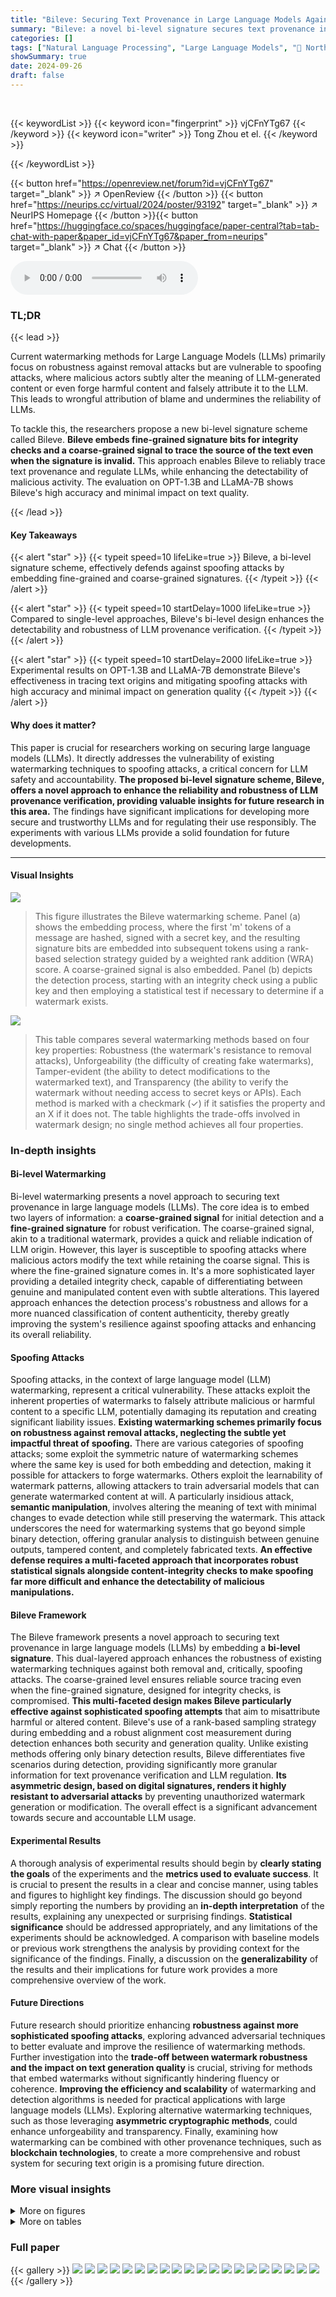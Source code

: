 ```yaml
---
title: "Bileve: Securing Text Provenance in Large Language Models Against Spoofing with Bi-level Signature"
summary: "Bileve: a novel bi-level signature secures text provenance in LLMs against spoofing, enhancing detectability and reliability via fine-grained integrity checks and coarse-grained source tracing."
categories: []
tags: ["Natural Language Processing", "Large Language Models", "🏢 Northeastern University",]
showSummary: true
date: 2024-09-26
draft: false
---
```


<br>

{{< keywordList >}}
{{< keyword icon="fingerprint" >}} vjCFnYTg67 {{< /keyword >}}
{{< keyword icon="writer" >}} Tong Zhou et el. {{< /keyword >}}
 
{{< /keywordList >}}

{{< button href="https://openreview.net/forum?id=vjCFnYTg67" target="_blank" >}}
↗ OpenReview
{{< /button >}}
{{< button href="https://neurips.cc/virtual/2024/poster/93192" target="_blank" >}}
↗ NeurIPS Homepage
{{< /button >}}{{< button href="https://huggingface.co/spaces/huggingface/paper-central?tab=tab-chat-with-paper&paper_id=vjCFnYTg67&paper_from=neurips" target="_blank" >}}
↗ Chat
{{< /button >}}



<audio controls>
    <source src="https://ai-paper-reviewer.com/vjCFnYTg67/podcast.wav" type="audio/wav">
    Your browser does not support the audio element.
</audio>


### TL;DR


{{< lead >}}

Current watermarking methods for Large Language Models (LLMs) primarily focus on robustness against removal attacks but are vulnerable to spoofing attacks, where malicious actors subtly alter the meaning of LLM-generated content or even forge harmful content and falsely attribute it to the LLM.  This leads to wrongful attribution of blame and undermines the reliability of LLMs. 

To tackle this, the researchers propose a new bi-level signature scheme called Bileve. **Bileve embeds fine-grained signature bits for integrity checks and a coarse-grained signal to trace the source of the text even when the signature is invalid.** This approach enables Bileve to reliably trace text provenance and regulate LLMs, while enhancing the detectability of malicious activity.  The evaluation on OPT-1.3B and LLaMA-7B shows Bileve's high accuracy and minimal impact on text quality.

{{< /lead >}}


#### Key Takeaways

{{< alert "star" >}}
{{< typeit speed=10 lifeLike=true >}} Bileve, a bi-level signature scheme, effectively defends against spoofing attacks by embedding fine-grained and coarse-grained signatures. {{< /typeit >}}
{{< /alert >}}

{{< alert "star" >}}
{{< typeit speed=10 startDelay=1000 lifeLike=true >}} Compared to single-level approaches, Bileve's bi-level design enhances the detectability and robustness of LLM provenance verification. {{< /typeit >}}
{{< /alert >}}

{{< alert "star" >}}
{{< typeit speed=10 startDelay=2000 lifeLike=true >}} Experimental results on OPT-1.3B and LLaMA-7B demonstrate Bileve's effectiveness in tracing text origins and mitigating spoofing attacks with high accuracy and minimal impact on generation quality {{< /typeit >}}
{{< /alert >}}

#### Why does it matter?
This paper is crucial for researchers working on securing large language models (LLMs). It directly addresses the vulnerability of existing watermarking techniques to spoofing attacks, a critical concern for LLM safety and accountability. **The proposed bi-level signature scheme, Bileve, offers a novel approach to enhance the reliability and robustness of LLM provenance verification, providing valuable insights for future research in this area.**  The findings have significant implications for developing more secure and trustworthy LLMs and for regulating their use responsibly. The experiments with various LLMs provide a solid foundation for future developments.

------
#### Visual Insights



![](https://ai-paper-reviewer.com/vjCFnYTg67/figures_4_1.jpg)

> This figure illustrates the Bileve watermarking scheme.  Panel (a) shows the embedding process, where the first 'm' tokens of a message are hashed, signed with a secret key, and the resulting signature bits are embedded into subsequent tokens using a rank-based selection strategy guided by a weighted rank addition (WRA) score. A coarse-grained signal is also embedded. Panel (b) depicts the detection process, starting with an integrity check using a public key and then employing a statistical test if necessary to determine if a watermark exists.





![](https://ai-paper-reviewer.com/vjCFnYTg67/tables_1_1.jpg)

> This table compares several watermarking methods based on four key properties: Robustness (the watermark's resistance to removal attacks), Unforgeability (the difficulty of creating fake watermarks), Tamper-evident (the ability to detect modifications to the watermarked text), and Transparency (the ability to verify the watermark without needing access to secret keys or APIs).  Each method is marked with a checkmark (✓) if it satisfies the property and an X if it does not.  The table highlights the trade-offs involved in watermark design; no single method achieves all four properties.





### In-depth insights


#### Bi-level Watermarking
Bi-level watermarking presents a novel approach to securing text provenance in large language models (LLMs).  The core idea is to embed two layers of information: a **coarse-grained signal** for initial detection and a **fine-grained signature** for robust verification. The coarse-grained signal, akin to a traditional watermark, provides a quick and reliable indication of LLM origin. However, this layer is susceptible to spoofing attacks where malicious actors modify the text while retaining the coarse signal. This is where the fine-grained signature comes in.  It's a more sophisticated layer providing a detailed integrity check, capable of differentiating between genuine and manipulated content even with subtle alterations. This layered approach enhances the detection process's robustness and allows for a more nuanced classification of content authenticity, thereby greatly improving the system's resilience against spoofing attacks and enhancing its overall reliability.

#### Spoofing Attacks
Spoofing attacks, in the context of large language model (LLM) watermarking, represent a critical vulnerability.  These attacks exploit the inherent properties of watermarks to falsely attribute malicious or harmful content to a specific LLM, potentially damaging its reputation and creating significant liability issues. **Existing watermarking schemes primarily focus on robustness against removal attacks, neglecting the subtle yet impactful threat of spoofing.**  There are various categories of spoofing attacks; some exploit the symmetric nature of watermarking schemes where the same key is used for both embedding and detection, making it possible for attackers to forge watermarks. Others exploit the learnability of watermark patterns, allowing attackers to train adversarial models that can generate watermarked content at will. A particularly insidious attack, **semantic manipulation**, involves altering the meaning of text with minimal changes to evade detection while still preserving the watermark. This attack underscores the need for watermarking systems that go beyond simple binary detection, offering granular analysis to distinguish between genuine outputs, tampered content, and completely fabricated texts.  **An effective defense requires a multi-faceted approach that incorporates robust statistical signals alongside content-integrity checks to make spoofing far more difficult and enhance the detectability of malicious manipulations.**

#### Bileve Framework
The Bileve framework presents a novel approach to securing text provenance in large language models (LLMs) by embedding a **bi-level signature**.  This dual-layered approach enhances the robustness of existing watermarking techniques against both removal and, critically, spoofing attacks.  The coarse-grained level ensures reliable source tracing even when the fine-grained signature, designed for integrity checks, is compromised. **This multi-faceted design makes Bileve particularly effective against sophisticated spoofing attempts** that aim to misattribute harmful or altered content.  Bileve's use of a rank-based sampling strategy during embedding and a robust alignment cost measurement during detection enhances both security and generation quality. Unlike existing methods offering only binary detection results, Bileve differentiates five scenarios during detection, providing significantly more granular information for text provenance verification and LLM regulation.  **Its asymmetric design, based on digital signatures, renders it highly resistant to adversarial attacks** by preventing unauthorized watermark generation or modification. The overall effect is a significant advancement towards secure and accountable LLM usage.

#### Experimental Results
A thorough analysis of experimental results should begin by **clearly stating the goals** of the experiments and the **metrics used to evaluate success**.  It is crucial to present the results in a clear and concise manner, using tables and figures to highlight key findings. The discussion should go beyond simply reporting the numbers by providing an **in-depth interpretation** of the results, explaining any unexpected or surprising findings.  **Statistical significance** should be addressed appropriately, and any limitations of the experiments should be acknowledged.  A comparison with baseline models or previous work strengthens the analysis by providing context for the significance of the findings. Finally, a discussion on the **generalizability** of the results and their implications for future work provides a more comprehensive overview of the work.

#### Future Directions
Future research should prioritize enhancing **robustness against more sophisticated spoofing attacks**, exploring advanced adversarial techniques to better evaluate and improve the resilience of watermarking methods.  Further investigation into the **trade-off between watermark robustness and the impact on text generation quality** is crucial, striving for methods that embed watermarks without significantly hindering fluency or coherence.  **Improving the efficiency and scalability** of watermarking and detection algorithms is needed for practical applications with large language models (LLMs).  Exploring alternative watermarking techniques, such as those leveraging **asymmetric cryptographic methods**, could enhance unforgeability and transparency.  Finally, examining how watermarking can be combined with other provenance techniques, such as **blockchain technologies**, to create a more comprehensive and robust system for securing text origin is a promising future direction.


### More visual insights

<details>
<summary>More on figures
</summary>


![](https://ai-paper-reviewer.com/vjCFnYTg67/figures_7_1.jpg)

> This histogram visualizes the distribution of alignment costs for both human-generated and LLM-generated texts.  The alignment cost measures how well a generated text aligns with a specific key sequence. Lower alignment costs indicate a higher likelihood that the text was generated by the target LLM. The figure demonstrates the distinct separation between human-written text and text generated by the LLM, highlighting the effectiveness of the proposed approach in differentiating between the two.


![](https://ai-paper-reviewer.com/vjCFnYTg67/figures_7_2.jpg)

> This figure shows a box plot comparing the perplexity scores achieved by human-written text, text generated using the Unigram method, text generated using the SLS method, and text generated using the Bileve method.  The perplexity is a measure of how well the generated text matches the distribution of human language, with lower scores indicating better quality. The results are shown for two datasets: LFQA and OpenGen.  The figure highlights the trade-off between watermark robustness and generation quality, with Bileve aiming to balance both aspects.


![](https://ai-paper-reviewer.com/vjCFnYTg67/figures_8_1.jpg)

> This figure visualizes the results of a signature preservation attack. It consists of three subfigures. The leftmost subfigure is a bar chart showing the p-value for each of the five segments of the text after the attack. The middle subfigure is a heatmap showing the alignment cost for each segment and shift before the attack. The rightmost subfigure is a heatmap showing the alignment cost for each segment and shift after the attack. The red box highlights the segment where the attack was performed. The figure demonstrates that the signature preservation attack successfully alters the text's integrity without significantly affecting the overall alignment cost, highlighting a vulnerability that needs to be addressed.


![](https://ai-paper-reviewer.com/vjCFnYTg67/figures_13_1.jpg)

> This figure illustrates the Bileve watermarking scheme.  Panel (a) shows the embedding process:  a message (the first *m* tokens) is created and signed using a secret key. A rank-based sampling strategy, using a weighted rank addition score, selects candidate tokens. The fine-grained signature bits are embedded by selecting a token whose hash matches the signature bit. Panel (b) details the detection process: the message and signature are extracted and verified using the public key. If the signature is invalid, a statistical test is performed to check for the watermark's presence. 


![](https://ai-paper-reviewer.com/vjCFnYTg67/figures_14_1.jpg)

> This figure shows the perplexity scores achieved by different watermarking schemes (Human, Unigram, SLS, and Bileve) on two datasets: LFQA and OpenGen.  Perplexity is a measure of how well a language model predicts a sequence of words; lower perplexity suggests the generated text is closer to human-written text. The boxplots visually represent the distribution of perplexity scores, showing the median, quartiles, and outliers for each method on each dataset. This allows for a comparison of the impact of each watermarking scheme on the generation quality.


</details>




<details>
<summary>More on tables
</summary>


![](https://ai-paper-reviewer.com/vjCFnYTg67/tables_2_1.jpg)
> This table categorizes three types of spoofing attacks against large language model (LLM) watermarks based on the capabilities of the attackers.  The attacks exploit different vulnerabilities in existing watermarking schemes: symmetry (where embedding and detection share the same secret key), learnability (where attackers can learn the watermarking scheme through querying the model), and robustness (where the watermark is not susceptible to minor modifications). The table lists the methods used for each attack, the vulnerabilities exploited, and the capabilities of the attackers.

![](https://ai-paper-reviewer.com/vjCFnYTg67/tables_7_1.jpg)
> This table presents the performance of three different watermarking schemes (Unigram, SLS, and Bileve) on two datasets (OpenGen and LFQA) under two conditions: no editing and 10% editing of the generated text.  The metrics used to evaluate performance are True Positive Rate (TPR), False Positive Rate (FPR), and F1-score.  Higher TPR and F1-score, and lower FPR indicate better performance.  The table shows that Bileve consistently outperforms the other schemes, especially when the text is edited.

![](https://ai-paper-reviewer.com/vjCFnYTg67/tables_8_1.jpg)
> This table presents the results of semantic manipulation attacks on three different watermarking schemes: Unigram, SLS, and Bileve.  It shows the effectiveness of each scheme in detecting the altered text. The 'w/o' column represents results without manipulation, while the 'w/' column indicates results after applying a semantic manipulation attack that subtly changes the meaning of the text without significantly altering the tokens. The metric used for Unigram is the z-score, while for SLS and Bileve, the signature bits or p-value are shown.  The table demonstrates that Bileve is the most robust in detecting the semantic manipulation attacks.

![](https://ai-paper-reviewer.com/vjCFnYTg67/tables_14_1.jpg)
> This table compares existing watermarking methods (Kirchenbauer et al. [11], Zhao et al. [23], Kuditipudi et al. [13], Liu et al. [15], Fairoze et al. [6]) based on four desirable properties: Robustness (resistance to removal attacks), Unforgeability (resistance to learning attacks), Tamper-evident (ability to detect tampering), and Transparency (detectability without generation secrets).  A checkmark indicates that a method satisfies the property, while an 'X' indicates it does not.

![](https://ai-paper-reviewer.com/vjCFnYTg67/tables_15_1.jpg)
> This table compares existing watermarking methods based on four key properties: robustness, unforgeability, tamper-evidence, and transparency.  It highlights the trade-offs between these properties in different watermarking schemes, showing which methods excel in each area and which fall short.  This is particularly important in the context of the paper's focus on protecting against spoofing attacks, which require a balance of these properties.

</details>




### Full paper

{{< gallery >}}
<img src="https://ai-paper-reviewer.com/vjCFnYTg67/1.png" class="grid-w50 md:grid-w33 xl:grid-w25" />
<img src="https://ai-paper-reviewer.com/vjCFnYTg67/2.png" class="grid-w50 md:grid-w33 xl:grid-w25" />
<img src="https://ai-paper-reviewer.com/vjCFnYTg67/3.png" class="grid-w50 md:grid-w33 xl:grid-w25" />
<img src="https://ai-paper-reviewer.com/vjCFnYTg67/4.png" class="grid-w50 md:grid-w33 xl:grid-w25" />
<img src="https://ai-paper-reviewer.com/vjCFnYTg67/5.png" class="grid-w50 md:grid-w33 xl:grid-w25" />
<img src="https://ai-paper-reviewer.com/vjCFnYTg67/6.png" class="grid-w50 md:grid-w33 xl:grid-w25" />
<img src="https://ai-paper-reviewer.com/vjCFnYTg67/7.png" class="grid-w50 md:grid-w33 xl:grid-w25" />
<img src="https://ai-paper-reviewer.com/vjCFnYTg67/8.png" class="grid-w50 md:grid-w33 xl:grid-w25" />
<img src="https://ai-paper-reviewer.com/vjCFnYTg67/9.png" class="grid-w50 md:grid-w33 xl:grid-w25" />
<img src="https://ai-paper-reviewer.com/vjCFnYTg67/10.png" class="grid-w50 md:grid-w33 xl:grid-w25" />
<img src="https://ai-paper-reviewer.com/vjCFnYTg67/11.png" class="grid-w50 md:grid-w33 xl:grid-w25" />
<img src="https://ai-paper-reviewer.com/vjCFnYTg67/12.png" class="grid-w50 md:grid-w33 xl:grid-w25" />
<img src="https://ai-paper-reviewer.com/vjCFnYTg67/13.png" class="grid-w50 md:grid-w33 xl:grid-w25" />
<img src="https://ai-paper-reviewer.com/vjCFnYTg67/14.png" class="grid-w50 md:grid-w33 xl:grid-w25" />
<img src="https://ai-paper-reviewer.com/vjCFnYTg67/15.png" class="grid-w50 md:grid-w33 xl:grid-w25" />
<img src="https://ai-paper-reviewer.com/vjCFnYTg67/16.png" class="grid-w50 md:grid-w33 xl:grid-w25" />
<img src="https://ai-paper-reviewer.com/vjCFnYTg67/17.png" class="grid-w50 md:grid-w33 xl:grid-w25" />
<img src="https://ai-paper-reviewer.com/vjCFnYTg67/18.png" class="grid-w50 md:grid-w33 xl:grid-w25" />
<img src="https://ai-paper-reviewer.com/vjCFnYTg67/19.png" class="grid-w50 md:grid-w33 xl:grid-w25" />
<img src="https://ai-paper-reviewer.com/vjCFnYTg67/20.png" class="grid-w50 md:grid-w33 xl:grid-w25" />
{{< /gallery >}}